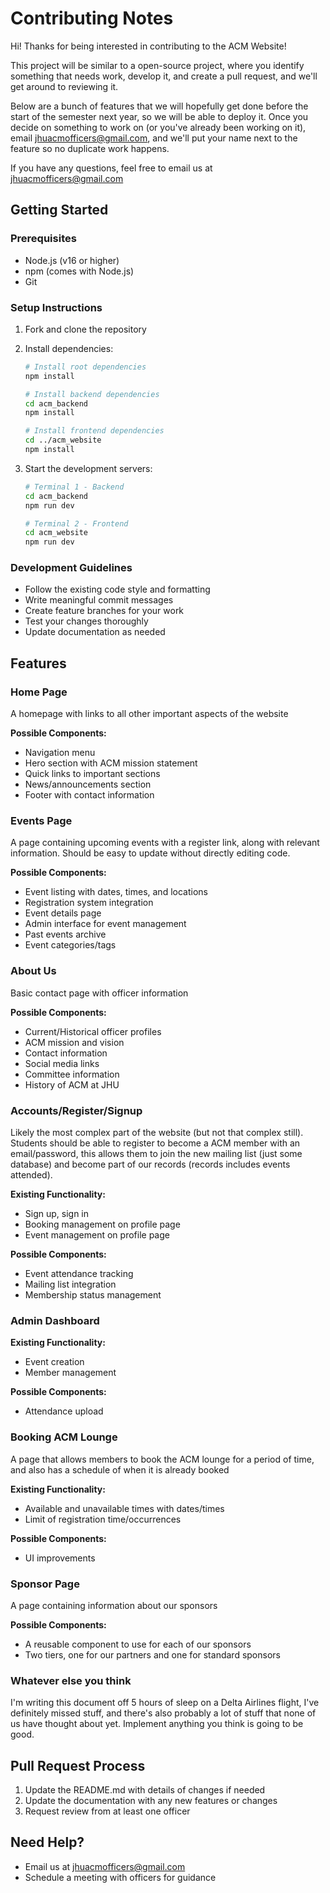 # Contributing Notes

Hi! Thanks for being interested in contributing to the ACM Website!

This project will be similar to a open-source project, where you identify something that needs work, develop it, and create a pull request, and we'll get around to reviewing it.

Below are a bunch of features that we will hopefully get done before the start of the semester next year, so we will be able to deploy it. Once you decide on something to work on (or you've already been working on it), email <jhuacmofficers@gmail.com>, and we'll put your name next to the feature so no duplicate work happens.

If you have any questions, feel free to email us at <jhuacmofficers@gmail.com>

## Getting Started

### Prerequisites

- Node.js (v16 or higher)
- npm (comes with Node.js)
- Git

### Setup Instructions

1. Fork and clone the repository
2. Install dependencies:

   ```bash
   # Install root dependencies
   npm install
   
   # Install backend dependencies
   cd acm_backend
   npm install
   
   # Install frontend dependencies
   cd ../acm_website
   npm install
   ```

3. Start the development servers:

   ```bash
   # Terminal 1 - Backend
   cd acm_backend
   npm run dev
   
   # Terminal 2 - Frontend
   cd acm_website
   npm run dev
   ```

### Development Guidelines

- Follow the existing code style and formatting
- Write meaningful commit messages
- Create feature branches for your work
- Test your changes thoroughly
- Update documentation as needed

## Features

### Home Page

A homepage with links to all other important aspects of the website

**Possible Components:**

- Navigation menu
- Hero section with ACM mission statement
- Quick links to important sections
- News/announcements section
- Footer with contact information

### Events Page

A page containing upcoming events with a register link, along with relevant information. Should be easy to update without directly editing code.

**Possible Components:**

- Event listing with dates, times, and locations
- Registration system integration
- Event details page
- Admin interface for event management
- Past events archive
- Event categories/tags

### About Us

Basic contact page with officer information

**Possible Components:**

- Current/Historical officer profiles
- ACM mission and vision
- Contact information
- Social media links
- Committee information
- History of ACM at JHU

### Accounts/Register/Signup

Likely the most complex part of the website (but not that complex still). Students should be able to register to become a ACM member with an email/password, this allows them to join the new mailing list (just some database) and become part of our records (records includes events attended).

**Existing Functionality:**

- Sign up, sign in
- Booking management on profile page
- Event management on profile page

**Possible Components:**

- Event attendance tracking
- Mailing list integration
- Membership status management

### Admin Dashboard

**Existing Functionality:**

- Event creation
- Member management

**Possible Components:**

- Attendance upload

### Booking ACM Lounge

A page that allows members to book the ACM lounge for a period of time, and also has a schedule of when it is already booked

**Existing Functionality:**

- Available and unavailable times with dates/times
- Limit of registration time/occurrences

**Possible Components:**

- UI improvements

### Sponsor Page

A page containing information about our sponsors

**Possible Components:**

- A reusable component to use for each of our sponsors
- Two tiers, one for our partners and one for standard sponsors

### Whatever else you think

I'm writing this document off 5 hours of sleep on a Delta Airlines flight, I've definitely missed stuff, and there's also probably a lot of stuff that none of us have thought about yet. Implement anything you think is going to be good.

## Pull Request Process

1. Update the README.md with details of changes if needed
2. Update the documentation with any new features or changes
3. Request review from at least one officer

## Need Help?

- Email us at <jhuacmofficers@gmail.com>
- Schedule a meeting with officers for guidance
